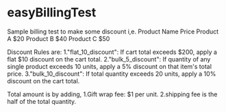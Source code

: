 # easyBillingTest
Sample billing test to make some discount 
i,e.
Product Name	Price
Product A	$20
Product B	$40
Product C	$50

Discount Rules are:
1."flat_10_discount": If cart total exceeds $200, apply a flat $10 discount on the cart total.
2."bulk_5_discount": If quantity of any single product exceeds 10 units, apply a 5% discount on that item's total price.
3."bulk_10_discount": If total quantity exceeds 20 units, apply a 10% discount on the cart total.

Total amount is by adding, 
1.Gift wrap fee: $1 per unit.
2.shipping fee is the half of the total quantity.
